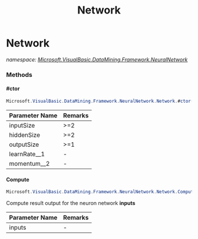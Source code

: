 ﻿---
title: Network
---

# Network
_namespace: [Microsoft.VisualBasic.DataMining.Framework.NeuralNetwork](N-Microsoft.VisualBasic.DataMining.Framework.NeuralNetwork.html)_





### Methods

#### #ctor
```csharp
Microsoft.VisualBasic.DataMining.Framework.NeuralNetwork.Network.#ctor(System.Int32,System.Int32,System.Int32,System.Double,System.Double,Microsoft.VisualBasic.DataMining.Framework.NeuralNetwork.IFuncs.IActivationFunction)
```


|Parameter Name|Remarks|
|--------------|-------|
|inputSize|>=2|
|hiddenSize|>=2|
|outputSize|>=1|
|learnRate__1|-|
|momentum__2|-|


#### Compute
```csharp
Microsoft.VisualBasic.DataMining.Framework.NeuralNetwork.Network.Compute(System.Double[])
```
Compute result output for the neuron network **inputs**

|Parameter Name|Remarks|
|--------------|-------|
|inputs|-|




